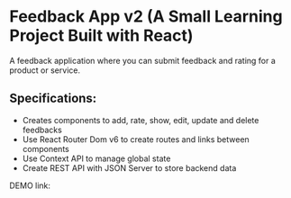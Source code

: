 # Feedback App v2 (A Small Learning Project Built with React)

A feedback application where you can submit feedback and rating for a product or service.

## Specifications:

- Creates components to add, rate, show, edit, update and delete feedbacks
- Use React Router Dom v6 to create routes and links between components
- Use Context API to manage global state
- Create REST API with JSON Server to store backend data

DEMO link:
